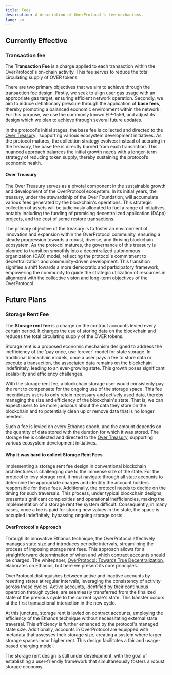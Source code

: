 ```yaml
---
title: Fees
description: A description of OverProtocol's fee mechanisms.
lang: en
---
```


## Currently Effective

### Transaction fee

The **Transaction Fee** is a charge applied to each transaction within the OverProtocol's on-chain activity. This fee serves to reduce the total circulating supply of OVER tokens.

There are two primary objectives that we aim to achieve through the transaction fee design. Firstly, we seek to align user gas usage with an appropriate gas target, ensuring efficient network operation. Secondly, we aim to induce deflationary pressure through the application of **base fees**, thereby promoting a balanced economic environment within the network. For this purpose, we use the commonly known EIP-1559, and adjust its design which we plan to achieve through several future updates.

In the protocol's initial stages, the base fee is collected and directed to the [Over Treasury](#over-treasury)., supporting various ecosystem development initiatives. As the protocol matures, the collection strategy evolves: instead of accruing in the treasury, the base fee is directly burned from each transaction. This nuanced approach balances the initial growth needs with a longer-term strategy of reducing token supply, thereby sustaining the protocol’s economic health.

#### Over Treasury

The Over Treasury serves as a pivotal component in the sustainable growth and development of the OverProtocol ecosystem. In its initial years, the treasury, under the stewardship of the Over Foundation, will accumulate various fees generated by the blockchain's operations. This strategic collection of assets will be judiciously allocated to fuel a range of initiatives, notably including the funding of promising decentralized application (DApp) projects, and the cost of some restore transactions.

The primary objective of the treasury is to foster an environment of innovation and expansion within the OverProtocol community, ensuring a steady progression towards a robust, diverse, and thriving blockchain ecosystem. As the protocol matures, the governance of this treasury is planned to transition smoothly into a decentralized autonomous organization (DAO) model, reflecting the protocol's commitment to decentralization and community-driven development. This transition signifies a shift towards a more democratic and participatory framework, empowering the community to guide the strategic utilization of resources in alignment with the collective vision and long-term objectives of the OverProtocol.

## Future Plans

### Storage Rent Fee

The **Storage rent fee** is a charge on the contract accounts levied every certain period. It charges the use of storing data on the blockchain and reduces the total circulating supply of the OVER tokens.

Storage rent is a proposed economic mechanism designed to address the inefficiency of the 'pay once, use forever' model for state storage. In traditional blockchain models, once a user pays a fee to store data or execute a transaction, the associated data remains on the blockchain indefinitely, leading to an ever-growing state. This growth poses significant scalability and efficiency challenges.

With the storage rent fee, a blockchain storage user would consistenly pay the rent to compensate for the ongoing use of the storage space. This fee incentivizes users to only retain necessary and actively used data, thereby managing the size and efficiency of the blockchain's state. That is, we can expect users to be more judicious about the data they store on the blockchain and to potentially clean up or remove data that is no longer needed.

Such a fee is levied on every Ethanos epoch, and the amount depends on the quantity of data stored with the duration for which it was stored. The storage fee is collected and directed to the [Over Treasury](#over-treasury), supporting various ecosystem development initiatives.

#### Why it was hard to collect Storage Rent Fees

Implementing a storage rent fee design in conventional blockchain architectures is challenging due to the immense size of the state. For the protocol to levy storage rent, it must navigate through all state accounts to determine the appropriate charges and identify the account holders responsible for these fees. Additionally, the protocol needs to decide on the timing for such traversals. This process, under typical blockchain designs, presents significant complexities and operational inefficiencies, making the implementation of a storage rent fee system difficult. Consequently, in many cases, once a fee is paid for storing new values in the state, the space is occupied indefinitely, bypassing ongoing storage costs.

#### OverProtocol's Approach

Through its innovative Ethanos technique, the OverProtocol effectively manages state size and introduces periodic intervals, streamlining the process of imposing storage rent fees. This approach allows for a straightforward determination of when and which contract accounts should be charged. The whitepaper, [OverProtocol: Towards True Decentralization](https://drive.google.com/file/d/1DNK0FFOVhnVDRnz8h9RJ1NoDUN4W0He8/view), elaborates on Ethanos, but here we present its core principles.

OverProtocol distinguishes between active and inactive accounts by resetting states at regular intervals, leveraging the consistency of activity across these cycles. Active accounts, identified by their continuous operation through cycles, are seamlessly transferred from the finalized state of the previous cycle to the current cycle's state. This transfer occurs at the first transactional interaction in the new cycle.

At this juncture, storage rent is levied on contract accounts, employing the efficiency of the Ethanos technique without necessitating external state traversal. This efficiency is further enhanced by the protocol's managed state size. Additionally, accounts in OverProtocol are equipped with metadata that assesses their storage size, creating a system where larger storage spaces incur higher rent. This design facilitates a fair and usage-based charging model.

The storage rent design is still under development, with the goal of establishing a user-friendly framework that simultaneously fosters a robust storage economy.
